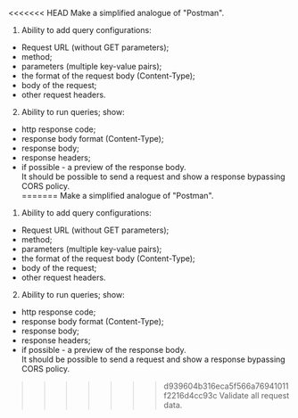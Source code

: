 <<<<<<< HEAD
Make a simplified analogue of "Postman".<br>
1. Ability to add query configurations:<br>
- Request URL (without GET parameters);<br>
- method;<br>
- parameters (multiple key-value pairs);<br>
- the format of the request body (Content-Type);<br>
- body of the request;<br>
- other request headers.<br>
2. Ability to run queries; show:<br>
- http response code;<br>
- response body format (Content-Type);<br>
- response body;<br>
- response headers;<br>
- if possible - a preview of the response body.<br>
It should be possible to send a request and show a response bypassing CORS policy.<br>
=======
Make a simplified analogue of "Postman".<br>
1. Ability to add query configurations:<br>
- Request URL (without GET parameters);<br>
- method;<br>
- parameters (multiple key-value pairs);<br>
- the format of the request body (Content-Type);<br>
- body of the request;<br>
- other request headers.<br>
2. Ability to run queries; show:<br>
- http response code;<br>
- response body format (Content-Type);<br>
- response body;<br>
- response headers;<br>
- if possible - a preview of the response body.<br>
It should be possible to send a request and show a response bypassing CORS policy.<br>
>>>>>>> d939604b316eca5f566a76941011f2216d4cc93c
Validate all request data. 